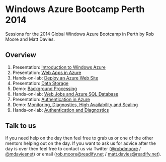 Windows Azure Bootcamp Perth 2014
=============================

Sessions for the 2014 Global Windows Azure Bootcamp in Perth by Rob Moore and Matt Davies.

Overview
--------

1. Presentation: [Introduction to Windows Azure](https://github.com/MRCollective/WindowsAzureBootcampPerth2014/raw/master/1_Introduction/Introduction.pptx)
2. Presentation: [Web Apps in Azure](https://github.com/MRCollective/WindowsAzureBootcampPerth2014/raw/master/2_WebApps/WebApps.pptx)
3. Hands-on-lab: [Deploy an Azure Web Site](3_DeployWebSite/README.md)
4. Presentation: [Data Storage](https://github.com/MRCollective/WindowsAzureBootcampPerth2014/raw/master/4_DataStorage/DataStorage.pptx)
5. Demo: [Background Processing](5_BackgroundProcessing/README.md)
6. Hands-on-lab: [Web Jobs and Azure SQL Database](6_WebJobsAndSQLDatabase/README.md)
7. Presentation: [Authentication in Azure](https://github.com/MRCollective/WindowsAzureBootcampPerth2014/raw/master/7_Authentication/Authentication.pptx)
8. Demo: [Monitoring, Diagnostics, High Availability and Scaling](8_MonitoringDiagnosticsHAAndScaling/README.md)
9. Hands-on-lab: [Authentication and Diagnostics](9_AuthenticationAndDiagnostics/README.md)

Talk to us
----------

If you need help on the day then feel free to grab us or one of the other mentors helping out on the day. If you want to ask us for advice after the day is over then feel free to contact us via Twitter ([@robdmoore](http://www.twitter.com/robdmoore) / [@mdaviesnet](http://www.twitter.com/mdaviesnet)) or email ([rob.moore@readify.net](mailto:rob.moore@readify.net) / [matt.davies@readify.net](mailto:matt.davies@readify.net)).

